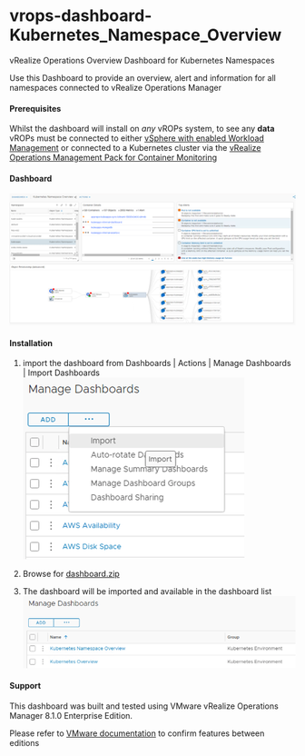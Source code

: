 # vrops-dashboard-Kubernetes_Namespace_Overview

vRealize Operations Overview Dashboard for Kubernetes Namespaces

Use this Dashboard to provide an overview, alert and information for all namespaces connected to vRealize Operations Manager

#### Prerequisites

Whilst the dashboard will install on *any* vROPs system, to see any **data** vROPs must be connected to either [vSphere with enabled 
Workload Management](https://www.vmware.com/content/dam/digitalmarketing/vmware/en/pdf/vsphere/vmw-vsphere7-solution-brochure.pdf) or connected to a Kubernetes cluster via the [vRealize Operations Management Pack for Container Monitoring](https://docs.vmware.com/en/Management-Packs-for-vRealize-Operations-Manager/1.4.3/container-monitoring/GUID-BD6B5510-4A16-412D-B5AD-43F74C300C91.html)

#### Dashboard

![Kubernetes Namespace overview](https://raw.githubusercontent.com/sconyard/vrops-dashboard-Kubernetes_Namespace_Overview/main/images/dashboard.png)


#### Installation

1. import the dashboard from Dashboards | Actions | Manage Dashboards | Import Dashboards
![Dashboard Import](https://raw.githubusercontent.com/sconyard/vrops-dashboard-Kubernetes_Namespace_Overview/main/images/dashboard_import.png)

2. Browse for [dashboard.zip](https://github.com/sconyard/vrops-dashboard-Kubernetes_Namespace_Overview/raw/main/Dashboard.zip)

3. The dashboard will be imported and available in the dashboard list 
![Dashboard List](https://raw.githubusercontent.com/sconyard/vrops-dashboard-Kubernetes_Namespace_Overview/main/images/dashboard_list.png)

#### Support

This dashboard was built and tested using VMware vRealize Operations Manager 8.1.0 Enterprise Edition.

Please refer to [VMware documentation](https://www.vmware.com/uk/products/vrealize-operations.html) to confirm features between editions
